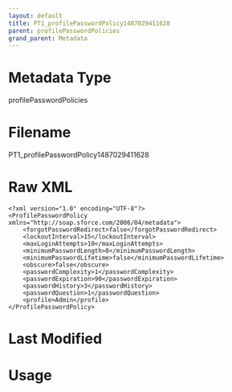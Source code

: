 ```yaml
---
layout: default
title: PT1_profilePasswordPolicy1487029411628
parent: profilePasswordPolicies
grand_parent: Metadata
---
```

# Metadata Type
profilePasswordPolicies


# Filename 
PT1_profilePasswordPolicy1487029411628


# Raw XML
```
<?xml version="1.0" encoding="UTF-8"?>
<ProfilePasswordPolicy xmlns="http://soap.sforce.com/2006/04/metadata">
    <forgotPasswordRedirect>false</forgotPasswordRedirect>
    <lockoutInterval>15</lockoutInterval>
    <maxLoginAttempts>10</maxLoginAttempts>
    <minimumPasswordLength>8</minimumPasswordLength>
    <minimumPasswordLifetime>false</minimumPasswordLifetime>
    <obscure>false</obscure>
    <passwordComplexity>1</passwordComplexity>
    <passwordExpiration>90</passwordExpiration>
    <passwordHistory>3</passwordHistory>
    <passwordQuestion>1</passwordQuestion>
    <profile>Admin</profile>
</ProfilePasswordPolicy>
```


# Last Modified


# Usage
